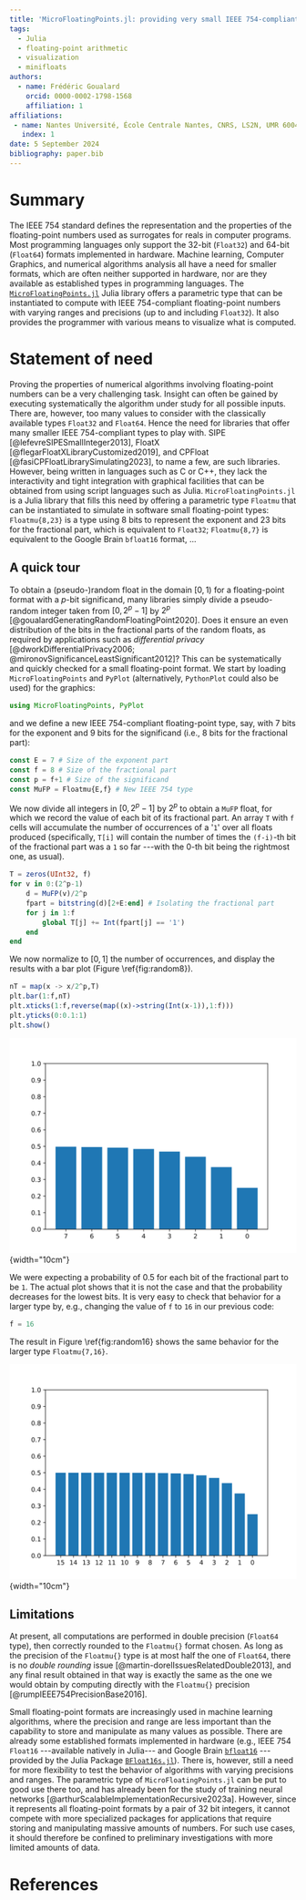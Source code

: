 ```yaml
---
title: 'MicroFloatingPoints.jl: providing very small IEEE 754-compliant floating-point types'
tags:
  - Julia
  - floating-point arithmetic
  - visualization
  - minifloats
authors:
  - name: Frédéric Goualard
    orcid: 0000-0002-1798-1568
    affiliation: 1
affiliations:
 - name: Nantes Université, École Centrale Nantes, CNRS, LS2N, UMR 6004, Nantes, France
   index: 1
date: 5 September 2024
bibliography: paper.bib
---
```


# Summary

The IEEE 754 standard defines the representation and the properties of the floating-point numbers used as surrogates for reals in computer programs. Most programming languages only support the 32-bit (`Float32`) and 64-bit (`Float64`) formats implemented in hardware. Machine learning, Computer Graphics, and numerical algorithms analysis all have a need for smaller formats, which are often neither supported in hardware, nor are they available as established types in programming languages. The [`MicroFloatingPoints.jl`](https://github.com/goualard-f/MicroFloatingPoints.jl) Julia library offers a parametric type that can be instantiated to compute with IEEE 754-compliant floating-point numbers with varying ranges and precisions (up to and including `Float32`). It also provides the programmer with various means to visualize what is computed.

# Statement of need

Proving the properties of numerical algorithms involving floating-point numbers can be a very challenging task. Insight can often be gained by executing systematically the algorithm under study for all possible inputs. There are, however, too many values to consider with the classically available types `Float32` and `Float64`. Hence the need for libraries that offer many smaller IEEE 754-compliant types to play with. SIPE [@lefevreSIPESmallInteger2013], FloatX [@flegarFloatXLibraryCustomized2019], and CPFloat [@fasiCPFloatLibrarySimulating2023], to name a few, are such libraries. However, being written in languages such as C or C++, they lack the interactivity and tight integration with graphical facilities that can be obtained from using script languages such as Julia. `MicroFloatingPoints.jl` is a Julia library that fills this need by offering a parametric type `Floatmu` that can be instantiated to simulate in software small floating-point types: `Floatmu{8,23}` is a type using 8 bits to represent the exponent and 23 bits for the fractional part, which is equivalent to `Float32`; `Floatmu{8,7}` is equivalent to the Google Brain `bfloat16` format, ... 

## A quick tour

To obtain a (pseudo-)random float in the domain $[0,1)$ for a floating-point format with a $p$-bit significand, many libraries simply divide a pseudo-random integer taken from $[0, 2^p-1]$ by $2^p$ [@goualardGeneratingRandomFloatingPoint2020]. Does it ensure an even distribution of the bits in the fractional parts of the random floats, as required by applications such as *differential privacy* [@dworkDifferentialPrivacy2006; @mironovSignificanceLeastSignificant2012]? This can be systematically and quickly checked for a small floating-point format. We start by loading `MicroFloatingPoints` and `PyPlot` (alternatively, `PythonPlot` could also be used) for the graphics:

```julia
using MicroFloatingPoints, PyPlot
```
and we define a new IEEE 754-compliant floating-point type, say, with 7 bits for the exponent and 9 bits for the significand (i.e., 8 bits for the fractional part):
```julia
const E = 7 # Size of the exponent part
const f = 8 # Size of the fractional part
const p = f+1 # Size of the significand
const MuFP = Floatmu{E,f} # New IEEE 754 type
```
We now divide all integers in $[0,2^p-1]$ by $2^p$ to obtain a `MuFP` float, for which we record the value of each bit of its fractional part. An array `T` with `f` cells will accumulate the number of occurrences of a '`1`' over all floats produced (specifically, `T[i]` will contain the number of times the `(f-i)`-th bit of the fractional part was a `1` so far ---with the 0-th bit being the rightmost one, as usual).
```julia
T = zeros(UInt32, f)
for v in 0:(2^p-1)
    d = MuFP(v)/2^p
    fpart = bitstring(d)[2+E:end] # Isolating the fractional part
    for j in 1:f
        global T[j] += Int(fpart[j] == '1')
    end
end
```
We now normalize to $[0,1]$ the number of occurrences, and display the results with a bar plot (Figure \ref{fig:random8}).
```julia
nT = map(x -> x/2^p,T)
plt.bar(1:f,nT)
plt.xticks(1:f,reverse(map((x)->string(Int(x-1)),1:f)))
plt.yticks(0:0.1:1)
plt.show()
```

![Probability of being 1 for each bit of the fractional part of a `Floatmu{7,8}` when dividing each integer in $[0,2^{9}-1]$ by $2^{9}$.\label{fig:random8}](random.7.8.svg){width="10cm"}


We were expecting a probability of $0.5$ for each bit of the fractional part to be `1`. The actual plot shows that it is not the case and that the probability decreases for the lowest bits. It is very easy to check that behavior for a larger type by, e.g., changing the value of `f` to `16` in our previous code:
```julia
f = 16
```

The result in Figure \ref{fig:random16} shows the same behavior for the larger type `Floatmu{7,16}`.

![Probability of being 1 for each bit of the fractional part of a `Floatmu{7,16}` when dividing each integer in $[0,2^{17}-1]$ by $2^{17}$.\label{fig:random16}](random.7.16.svg){width="10cm"}

## Limitations

At present, all computations are performed in double precision (`Float64` type), then correctly rounded to the `Floatmu{}` format chosen. As long as the precision of the `Floatmu{}` type is at most half the one of `Float64`, there is no *double rounding* issue [@martin-dorelIssuesRelatedDouble2013], and any final result obtained in that way is exactly the same as the one we would obtain by computing directly with the `Floatmu{}` precision [@rumpIEEE754PrecisionBase2016].

Small floating-point formats are increasingly used in machine learning algorithms, where the precision and range are less important than the capability to store and manipulate as many values as possible. There are already some established formats implemented in hardware (e.g., IEEE 754 `Float16` ---available natively in Julia--- and Google Brain [`bfloat16`](https://en.wikipedia.org/wiki/Bfloat16_floating-point_format) ---provided by the Julia Package [`BFloat16s.jl`](https://github.com/JuliaMath/BFloat16s.jl)). There is, however, still a need for more flexibility to test the behavior of algorithms with varying precisions and ranges. The parametric type of `MicroFloatingPoints.jl` can be put to good use there too, and has already been for the study of training neural networks [@arthurScalableImplementationRecursive2023a]. However, since it represents all floating-point formats by a pair of 32 bit integers, it cannot compete with more specialized packages for applications that require storing and manipulating massive amounts of numbers. For such use cases, it should therefore be confined to preliminary investigations with more limited amounts of data. 

# References

